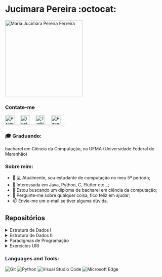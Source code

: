 # Jucimara Pereira :octocat:

<img src = "https://github.com/maricimara98/maricimara98/blob/main/personalizacao/apresentacao.jpg" width="250" title="Maria Jucimara Pereira Ferreira">

<div align="rigth">
  <h3 align="rigth">Contate-me</h3> 
</div>
<p align="rigth">
 <a href="https://www.linkedin.com/in/maricimara98/" target="blank">
  <img align="rigth" alt="Pramod's LinkedIn" width="30px" src="https://www.vectorlogo.zone/logos/linkedin/linkedin-icon.svg" /> &nbsp; &nbsp;
 </a>
 <a href="https://www.instagram.com/maricimara98/" target="blank">
  <img align="rigth" alt="Instagram" width="30px" src="https://www.vectorlogo.zone/logos/instagram/instagram-icon.svg" /> &nbsp; &nbsp;
 </a>
 <a href="https://twitter.com/maricimara98" target="blank">
  <img align="rigth" alt="Twitter" width="30px" src="https://www.vectorlogo.zone/logos/twitter/twitter-official.svg" /> &nbsp; &nbsp;
 </a>
  <a href="https://facebook.com/maricimara98" target="blank">
  <img align="rigth" alt="Facebook" width="30px" src="https://www.vectorlogo.zone/logos/facebook/facebook-official.svg" /> &nbsp; &nbsp;
 </a>
  
### :mortar_board: Graduando:
bacharel em Ciência da Computação, na UFMA (Universidade Federal do Maranhão)

### Sobre mim:

- :woman: 💻 Atualmente, sou estudante de computação no meu 5º período;
- 🤔 Interessada em Java, Python, C, Flutter etc ..;
- :construction: Estou buscando um diploma de bacharel em ciência da computação;
- :speech_balloon: Pergunte-me sobre qualquer coisa, fico feliz em ajudar;
- :mailbox: Envie-me um e-mail se tiver alguma dúvida.

## Repositórios

<details markdown='1'><summary>Estrutura de Dados I</summary>

- [TAD: cofo](https://github.com/maricimara98/estrutura-de-dados/tree/master/cofo)

</details>

<details markdown='1'><summary>Estrutura de Dados II</summary>

- [Ordenação](https://github.com/maricimara98/estrutura-de-dados-ii/tree/main/T1_ordenacao)
- [Pesquisa](https://github.com/maricimara98/estrutura-de-dados-ii/tree/main/T2_pesquisa)

</details>

<details markdown='1'><summary>Paradigmas de Programação</summary>
</details>

<details markdown='1'><summary>Exercicios URI</summary>

- [C](https://github.com/maricimara98/exercicios-uri/tree/master/C)
- [Java](https://github.com/maricimara98/exercicios-uri/tree/master/Java)

</details>

<!-- --------------- -->

### Languages and Tools:

![Git](https://img.shields.io/badge/Git-F05032?style=flat-square&logo=Git&logoColor=white)
![Python](https://img.shields.io/badge/Python-3776AB?style=flat-square&logo=Python&logoColor=white)
![Visual Studio Code](https://img.shields.io/badge/Visual_Studio_Code-007ACC?style=flat-square&logo=Visual-Studio-Code&logoColor=white)
![Microsoft Edge](https://img.shields.io/badge/Microsoft_Edge-0078D7?style=flat-square&logo=Microsoft-Edge&logoColor=white)
